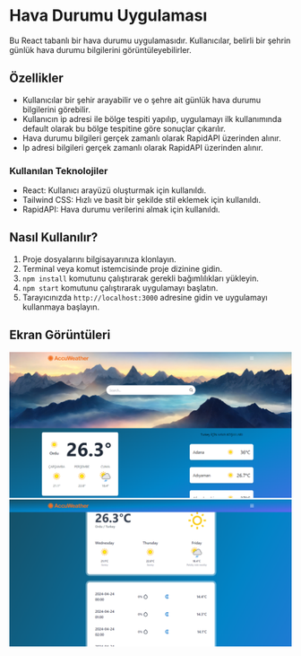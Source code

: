 # Hava Durumu Uygulaması

Bu React tabanlı bir hava durumu uygulamasıdır. Kullanıcılar, belirli bir şehrin günlük hava durumu bilgilerini görüntüleyebilirler.


## Özellikler

- Kullanıcılar bir şehir arayabilir ve o şehre ait günlük hava durumu bilgilerini görebilir.
- Kullanıcın ip adresi ile bölge tespiti yapılıp, uygulamayı ilk kullanımında default olarak bu bölge tespitine göre sonuçlar çıkarılır.
- Hava durumu bilgileri gerçek zamanlı olarak RapidAPI üzerinden alınır.
- Ip adresi bilgileri gerçek zamanlı olarak RapidAPI üzerinden alınır.


### Kullanılan Teknolojiler

- React: Kullanıcı arayüzü oluşturmak için kullanıldı.
- Tailwind CSS: Hızlı ve basit bir şekilde stil eklemek için kullanıldı.
- RapidAPI: Hava durumu verilerini almak için kullanıldı.

## Nasıl Kullanılır?

1. Proje dosyalarını bilgisayarınıza klonlayın.
2. Terminal veya komut istemcisinde proje dizinine gidin.
3. `npm install` komutunu çalıştırarak gerekli bağımlılıkları yükleyin.
4. `npm start` komutunu çalıştırarak uygulamayı başlatın.
5. Tarayıcınızda `http://localhost:3000` adresine gidin ve uygulamayı kullanmaya başlayın.

## Ekran Görüntüleri

![alt text](screenshot-1.png)
![alt text](screenshot-2.png)